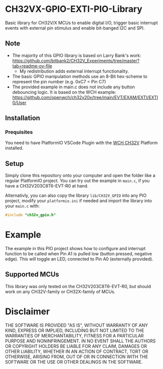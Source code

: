 # CH32VX-GPIO-EXTI-PIO-Library
 Basic library for CH32V/X MCUs to enable digital I/O, trigger basic interrupt events with external pin stimulus and enable bit-banged I2C and SPI.

## Note
- The majority of this GPIO library is based on Larry Bank's work: https://github.com/bitbank2/CH32V_Experiments/tree/master?tab=readme-ov-file
    - My redistribution adds external interrupt functionality.
- The basic GPIO manipulation methods use an 8-Bit hex-scheme to represent the pin number (e.g. 0xC7 = Pin C7)
- The provided example in main.c does not include any button debouncing logic. It is based on the WCH example: https://github.com/openwch/ch32v20x/tree/main/EVT/EXAM/EXTI/EXTI0/User

## Installation
### Prequisites
You need to have PlatformIO VSCode Plugin with the [WCH CH32V](https://github.com/Community-PIO-CH32V/platform-ch32v) Platform installed.
## Setup
Simply clone this repository onto your computer and open the folder like a regular PlatformIO project. You can try out the example in ```main.c```, if you have a CH32V203C8T6-EVT-R0 at hand.

Alternativly, you can also copy the library ```lib/CH32V_GPIO``` into any PIO project, modify your ```platformio.ini``` if needed and import the library into your ```main.c``` with: 
```c
#include "ch32v_gpio.h"
```

# Example

The example in this PIO project shows how to configure and interrupt function to be called when Pin A1 is pulled low (button pressed, negative edge). This will toggle an LED, connected to Pin A0 (externally provided).

## Supported MCUs
This library was only tested on the CH32V203C8T6-EVT-R0, but should work on any CH32V-family or CH32X-family of MCUs.

# Disclaimer

THE SOFTWARE IS PROVIDED "AS IS", WITHOUT WARRANTY OF ANY KIND, EXPRESS OR IMPLIED, INCLUDING BUT NOT LIMITED TO THE WARRANTIES OF MERCHANTABILITY, FITNESS FOR A PARTICULAR PURPOSE AND NONINFRINGEMENT. IN NO EVENT SHALL THE AUTHORS OR COPYRIGHT HOLDERS BE LIABLE FOR ANY CLAIM, DAMAGES OR OTHER LIABILITY, WHETHER IN AN ACTION OF CONTRACT, TORT OR OTHERWISE, ARISING FROM, OUT OF OR IN CONNECTION WITH THE SOFTWARE OR THE USE OR OTHER DEALINGS IN THE SOFTWARE.